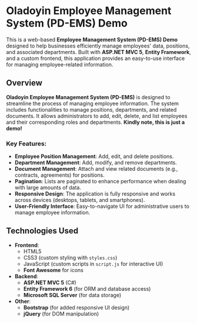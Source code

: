 # Oladoyin Employee Management System (PD-EMS) Demo

This is a web-based **Employee Management System (PD-EMS) Demo** designed to help businesses efficiently manage employees' data, positions, and associated departments. Built with **ASP.NET MVC 5**, **Entity Framework**, and a custom frontend, this application provides an easy-to-use interface for managing employee-related information.

## Overview

**Oladoyin Employee Management System (PD-EMS)** is designed to streamline the process of managing employee information. The system includes functionalities to manage positions, departments, and related documents. It allows administrators to add, edit, delete, and list employees and their corresponding roles and departments. **Kindly note, this is just a demo!**

### Key Features:

- **Employee Position Management**: Add, edit, and delete positions.
- **Department Management**: Add, modify, and remove departments. 
- **Document Management**: Attach and view related documents (e.g., contracts, agreements) for positions.
- **Pagination**: Lists are paginated to enhance performance when dealing with large amounts of data.
- **Responsive Design**: The application is fully responsive and works across devices (desktops, tablets, and smartphones).
- **User-Friendly Interface**: Easy-to-navigate UI for administrative users to manage employee information.

## Technologies Used

- **Frontend**: 
  - HTML5
  - CSS3 (custom styling with `styles.css`)
  - JavaScript (custom scripts in `script.js` for interactive UI)
  - **Font Awesome** for icons
- **Backend**: 
  - **ASP.NET MVC 5** (C#) 
  - **Entity Framework 6** (for ORM and database access) 
  - **Microsoft SQL Server** (for data storage) 
- **Other**: 
  - **Bootstrap** (for added responsive UI design) 
  - **jQuery** (for DOM manipulation) 
